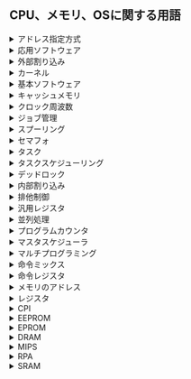 ## CPU、メモリ、OSに関する用語

<details><summary>アドレス指定方式</summary>
<ul>
  <li>
    <details><summary>即値アドレス指定方式</summary>
    オペランド部に対象データがそのまま入っている方式
    </details>
  </li>
  <li>
    <details><summary>直接アドレス指定方式</summary>
    オペランドに記載されているアドレスがそのまま実効アドレスとして使える方式
    </details>
  </li>
  <li>
    <details><summary>間接アドレス指定方式</summary>
    オペランド部に対象となるデータが入っている箇所がある。
    ※実効アドレスがそのまま存在しているわけではない。
    </details>
  </li>
  <li>
    <details><summary>インデックスアドレス指定方式</summary>
    オペランド部にインデックスレジスタの値を加算することで実効アドレスを求める。
    </details>
  </li>
  <li>
    <details><summary>ベースアドレス指定方式</summary>
    オペランド部にベースレジスタの値を加算することで実効アドレスを求める。
    </details>
  </li>
  <li>
    <details><summary>相対アドレス指定方式</summary>
    オペランド部の値にプログラムカウンタの値を加算して実効アドレスを求める方式。
    </details>
  </li>
</ul>
</details>

<details><summary>応用ソフトウェア</summary>

</details>


<details><summary>外部割り込み</summary>

- プログラム外の要因で発生する割り込み
- 入出力装置の電源が落ちたり
- オペレータの介入だったり
</details>

<details><summary>カーネル</summary>

- 応用ソフトウェアやハードウェアなどを動かすために必要
- 役割の例としてはキーボードの入力を検知して、押したことを伝える
</details>

<details><summary>基本ソフトウェア</summary>

- OSや言語プロセッサなど
</details>


<details><summary>キャッシュメモリ</summary>

- メモリとCPUの間により高速に読み書きできるメモリをおいて速度さによるロスを吸収する
- CPUに内蔵されている。
</details>


<details><summary>クロック周波数</summary>

- 1秒間にクロックが繰り返される回数
</details>

<details><summary>ジョブ管理</summary>

- 利用者から見た仕事の単位。
</details>

<details><summary>スプーリング</summary>

- ハード機器などで出力に時間がかかる装置を待たなくても、高速な磁気ディスクにアウトプットするデータを書き出しておくことで、処理効率を高める方式。
</details>

<details><summary>セマフォ</summary>

- 排他制御のためのメカニズム。
- セマフォ変数に資源の共有状態を記録しておく。
</details>

<details><summary>タスク</summary>

- コンピュータから見た仕事の単位。プロセスとも言われる。
</details>

<details><summary>タスクスケジューリング</summary>

- どのタスクに使用権を割り当てるのかを決定するもの
<ul>
  <li>
    <details><summary>到着順方式</summary>
      - 実行可能状態になったタスク順にCPUの使用権を割り当てる方式
      - 優先度がないため、途中でCPU使用権が奪われることはない
    </details>
  </li>
  <li>
    <details><summary>優先度順方式</summary>
    - タスクにそれぞれの優先度を設定し、優先度が高いものから順に実行していく方式。
    </details>
  </li>
  <details><summary>動的優先順位方式</summary>
  - タスクがCPU使用権の割り当てを受けるまでの待ち時間の長さに応じて優先度を上げていく方式
  </details>
  <details><summary>ラウンドロビン方式</summary>
  - CPUの使用権を一定時間ごとに切り替える方式。
  - 規定時間内に終わらなかった場合は、次のタスクに使用権が与えられる。
  </details>
  <details><summary>イベントドリブン方式</summary>
  - マウスによる入力など、環境変化をきっかけとしてCPUの使用権を切り替える方式。
  </details>


  </ul>
</details>

<details><summary>デッドロック</summary>

- 互いのロックしている資源の解除まちで処理が止まること。
</details>

<details><summary>内部割り込み</summary>

- 実行中のプログラムが原因で生じる割り込み
- 0で除算しようとした時、例外処理にて実施される割り込み
</details>

<details><summary>排他制御</summary>

- 片方のタスクが共有メモリにアクセスしている場合にロックをかけて占有する
</details>

<details><summary>汎用レジスタ</summary>

- 演算などに使用するデータを保持する。
- ALUで計算を実施した後の結果もここに保持する。
</details>

<details><summary>並列処理</summary>

- 複数のプロセッサを強調して処理に当たらせる技術
</details>


<details><summary>プログラムカウンタ</summary>

- 取り出すべき命令がどこにあるのかを管理している場所
</details>

<details><summary>マスタスケジューラ</summary>

- 利用者から指示を受け付けたり、ジョブの実行状態を報告する
- ジョブの実行をジョブスケジューラに依頼する
</details>

<details><summary>マルチプログラミング</summary>

- 複数のプログラムを見かけ上同時に実行してみせることで遊休時間を減らしてCPUの利用効率を高めるもの。
</details>


<details><summary>命令ミックス</summary>

- 命令が使われる頻度・実行時間を抽出し、それらを平均化したもの
</details>


<details><summary>命令レジスタ</summary>

- メモリから取り出した命令を一時的に保持している場所
- 命令部とオペランド部を保持している。
</details>

<details><summary>メモリのアドレス</summary>

- 一定区画ごとに番号が割り振られ、番号を指定することで任意の場所の読み書きができる。
</details>

<details><summary>レジスタ</summary>

- CPUが命令を実行するために取り出した情報はレジスタに保持。
<ul>
  <li>
    <details><summary>レジスタの一覧</summary>
        ・命令レジスタ：取り出した命令を一時的に記憶するためのレジスタ</br>
        ・インデックスレジスタ：アドレス修飾に用いるレジスタ
        </br>
        ・ベースレジスタ：アドレス修飾に用いるレジスタで、プログラムの先頭アドレスを保持する。
        </br>
        ・アキュムレータ：演算の対象となる数値や演算結果を保持するレジスタ
    </details>
  </li>
</ul>
</details>

<details><summary>CPI</summary>

- Clock Cycle Per Instruction
- 1命令あたり何回クロックサイクルが必要か
</details>

<details><summary>EEPROM</summary>

- 電気的にデータを消去して書き換えることができる。
</details>

<details><summary>EPROM</summary>

- Erasable Prom
- 紫外線でデータを消去して書き換えが可能
</details>

<details><summary>DRAM</summary>

- Dynamic RAMの略
- 主記憶装置(メモリ)に使用される。
- 記憶内容を保つためには、内容を再書き込みするリフレッシュ動作が欠かせない。
</details>


<details><summary>MIPS</summary>

- Million Instruction Per Second
- 1秒間に実行できる命令の数
</details>

<details><summary>RPA</summary>

- Robotic Process Automation
- 作業の自動化をソフトウェアの中で実施する役割
</details>

<details><summary>SRAM</summary>

- Static RAMの略
- キャッシュメモリで使用される。
</details>
